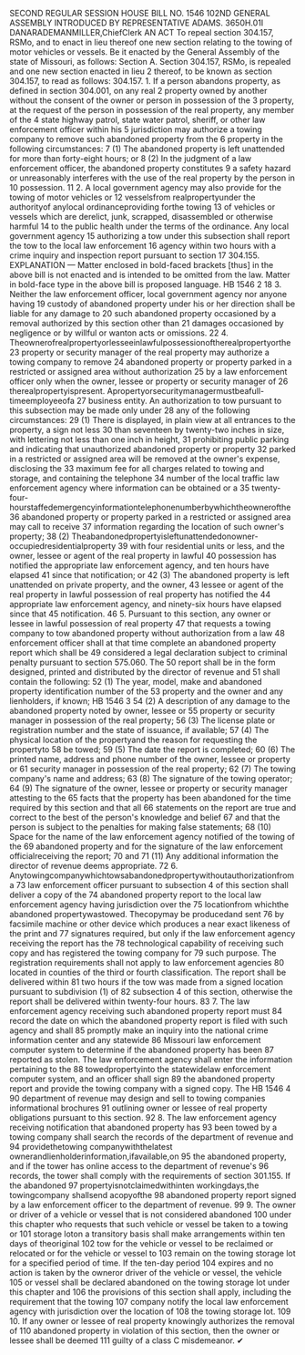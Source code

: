 SECOND REGULAR SESSION
HOUSE BILL NO. 1546
102ND GENERAL ASSEMBLY
INTRODUCED BY REPRESENTATIVE ADAMS.
3650H.01I DANARADEMANMILLER,ChiefClerk
AN ACT
To repeal section 304.157, RSMo, and to enact in lieu thereof one new section relating to the
towing of motor vehicles or vessels.
Be it enacted by the General Assembly of the state of Missouri, as follows:
Section A. Section 304.157, RSMo, is repealed and one new section enacted in lieu
2 thereof, to be known as section 304.157, to read as follows:
304.157. 1. If a person abandons property, as defined in section 304.001, on any real
2 property owned by another without the consent of the owner or person in possession of the
3 property, at the request of the person in possession of the real property, any member of the
4 state highway patrol, state water patrol, sheriff, or other law enforcement officer within his
5 jurisdiction may authorize a towing company to remove such abandoned property from the
6 property in the following circumstances:
7 (1) The abandoned property is left unattended for more than forty-eight hours; or
8 (2) In the judgment of a law enforcement officer, the abandoned property constitutes
9 a safety hazard or unreasonably interferes with the use of the real property by the person in
10 possession.
11 2. A local government agency may also provide for the towing of motor vehicles or
12 vesselsfrom realpropertyunder the authorityof anylocal ordinanceproviding forthe towing
13 of vehicles or vessels which are derelict, junk, scrapped, disassembled or otherwise harmful
14 to the public health under the terms of the ordinance. Any local government agency
15 authorizing a tow under this subsection shall report the tow to the local law enforcement
16 agency within two hours with a crime inquiry and inspection report pursuant to section
17 304.155.
EXPLANATION — Matter enclosed in bold-faced brackets [thus] in the above bill is not enacted and is
intended to be omitted from the law. Matter in bold-face type in the above bill is proposed language.
HB 1546 2
18 3. Neither the law enforcement officer, local government agency nor anyone having
19 custody of abandoned property under his or her direction shall be liable for any damage to
20 such abandoned property occasioned by a removal authorized by this section other than
21 damages occasioned by negligence or by willful or wanton acts or omissions.
22 4. Theownerofrealpropertyorlesseeinlawfulpossessionoftherealpropertyorthe
23 property or security manager of the real property may authorize a towing company to remove
24 abandoned property or property parked in a restricted or assigned area without authorization
25 by a law enforcement officer only when the owner, lessee or property or security manager of
26 therealpropertyispresent. Apropertyorsecuritymanagermustbeafull-timeemployeeofa
27 business entity. An authorization to tow pursuant to this subsection may be made only under
28 any of the following circumstances:
29 (1) There is displayed, in plain view at all entrances to the property, a sign not less
30 than seventeen by twenty-two inches in size, with lettering not less than one inch in height,
31 prohibiting public parking and indicating that unauthorized abandoned property or property
32 parked in a restricted or assigned area will be removed at the owner's expense, disclosing the
33 maximum fee for all charges related to towing and storage, and containing the telephone
34 number of the local traffic law enforcement agency where information can be obtained or a
35 twenty-four-hourstaffedemergencyinformationtelephonenumberbywhichtheownerofthe
36 abandoned property or property parked in a restricted or assigned area may call to receive
37 information regarding the location of such owner's property;
38 (2) Theabandonedpropertyisleftunattendedonowner-occupiedresidentialproperty
39 with four residential units or less, and the owner, lessee or agent of the real property in lawful
40 possession has notified the appropriate law enforcement agency, and ten hours have elapsed
41 since that notification; or
42 (3) The abandoned property is left unattended on private property, and the owner,
43 lessee or agent of the real property in lawful possession of real property has notified the
44 appropriate law enforcement agency, and ninety-six hours have elapsed since that
45 notification.
46 5. Pursuant to this section, any owner or lessee in lawful possession of real property
47 that requests a towing company to tow abandoned property without authorization from a law
48 enforcement officer shall at that time complete an abandoned property report which shall be
49 considered a legal declaration subject to criminal penalty pursuant to section 575.060. The
50 report shall be in the form designed, printed and distributed by the director of revenue and
51 shall contain the following:
52 (1) The year, model, make and abandoned property identification number of the
53 property and the owner and any lienholders, if known;
HB 1546 3
54 (2) A description of any damage to the abandoned property noted by owner, lessee or
55 property or security manager in possession of the real property;
56 (3) The license plate or registration number and the state of issuance, if available;
57 (4) The physical location of the propertyand the reason for requesting the propertyto
58 be towed;
59 (5) The date the report is completed;
60 (6) The printed name, address and phone number of the owner, lessee or property or
61 security manager in possession of the real property;
62 (7) The towing company's name and address;
63 (8) The signature of the towing operator;
64 (9) The signature of the owner, lessee or property or security manager attesting to the
65 facts that the property has been abandoned for the time required by this section and that all
66 statements on the report are true and correct to the best of the person's knowledge and belief
67 and that the person is subject to the penalties for making false statements;
68 (10) Space for the name of the law enforcement agency notified of the towing of the
69 abandoned property and for the signature of the law enforcement officialreceiving the report;
70 and
71 (11) Any additional information the director of revenue deems appropriate.
72 6. Anytowingcompanywhichtowsabandonedpropertywithoutauthorizationfroma
73 law enforcement officer pursuant to subsection 4 of this section shall deliver a copy of the
74 abandoned property report to the local law enforcement agency having jurisdiction over the
75 locationfrom whichthe abandoned propertywastowed. Thecopymay be producedand sent
76 by facsimile machine or other device which produces a near exact likeness of the print and
77 signatures required, but only if the law enforcement agency receiving the report has the
78 technological capability of receiving such copy and has registered the towing company for
79 such purpose. The registration requirements shall not apply to law enforcement agencies
80 located in counties of the third or fourth classification. The report shall be delivered within
81 two hours if the tow was made from a signed location pursuant to subdivision (1) of
82 subsection 4 of this section, otherwise the report shall be delivered within twenty-four hours.
83 7. The law enforcement agency receiving such abandoned property report must
84 record the date on which the abandoned property report is filed with such agency and shall
85 promptly make an inquiry into the national crime information center and any statewide
86 Missouri law enforcement computer system to determine if the abandoned property has been
87 reported as stolen. The law enforcement agency shall enter the information pertaining to the
88 towedpropertyinto the statewidelaw enforcement computer system, and an officer shall sign
89 the abandoned property report and provide the towing company with a signed copy. The
HB 1546 4
90 department of revenue may design and sell to towing companies informational brochures
91 outlining owner or lessee of real property obligations pursuant to this section.
92 8. The law enforcement agency receiving notification that abandoned property has
93 been towed by a towing company shall search the records of the department of revenue and
94 providethetowing companywiththelatest ownerandlienholderinformation,ifavailable,on
95 the abandoned property, and if the tower has online access to the department of revenue's
96 records, the tower shall comply with the requirements of section 301.155. If the abandoned
97 propertyisnotclaimedwithinten workingdays,the towingcompany shallsend acopyofthe
98 abandoned property report signed by a law enforcement officer to the department of revenue.
99 9. The owner or driver of a vehicle or vessel that is not considered abandoned
100 under this chapter who requests that such vehicle or vessel be taken to a towing or
101 storage loton a transitory basis shall make arrangements within ten days of theoriginal
102 tow for the vehicle or vessel to be reclaimed or relocated or for the vehicle or vessel to
103 remain on the towing storage lot for a specified period of time. If the ten-day period
104 expires and no action is taken by the owneror driver of the vehicle or vessel, the vehicle
105 or vessel shall be declared abandoned on the towing storage lot under this chapter and
106 the provisions of this section shall apply, including the requirement that the towing
107 company notify the local law enforcement agency with jurisdiction over the location of
108 the towing storage lot.
109 10. If any owner or lessee of real property knowingly authorizes the removal of
110 abandoned property in violation of this section, then the owner or lessee shall be deemed
111 guilty of a class C misdemeanor.
✔